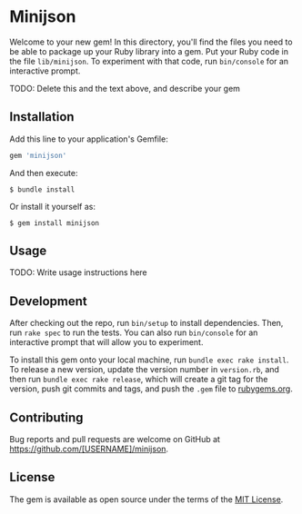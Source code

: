 # Minijson

Welcome to your new gem! In this directory, you'll find the files you need to be able to package up your Ruby library into a gem. Put your Ruby code in the file `lib/minijson`. To experiment with that code, run `bin/console` for an interactive prompt.

TODO: Delete this and the text above, and describe your gem

## Installation

Add this line to your application's Gemfile:

```ruby
gem 'minijson'
```

And then execute:

    $ bundle install

Or install it yourself as:

    $ gem install minijson

## Usage

TODO: Write usage instructions here

## Development

After checking out the repo, run `bin/setup` to install dependencies. Then, run `rake spec` to run the tests. You can also run `bin/console` for an interactive prompt that will allow you to experiment.

To install this gem onto your local machine, run `bundle exec rake install`. To release a new version, update the version number in `version.rb`, and then run `bundle exec rake release`, which will create a git tag for the version, push git commits and tags, and push the `.gem` file to [rubygems.org](https://rubygems.org).

## Contributing

Bug reports and pull requests are welcome on GitHub at https://github.com/[USERNAME]/minijson.


## License

The gem is available as open source under the terms of the [MIT License](https://opensource.org/licenses/MIT).
